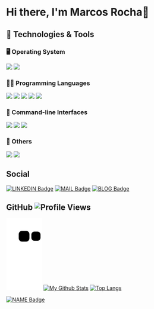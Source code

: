 # Hi there, I'm Marcos Rocha👋

## 🔧 Technologies & Tools

### :desktop_computer: Operating System
![](https://img.shields.io/badge/OS-Linux-informational?style=flat&logo=linux&logoColor=white&color=813DD1)
![](https://img.shields.io/badge/OS-Windows-informational?style=flat&logo=windows&logoColor=white&color=813DD1)

### :man_technologist: Programming Languages
![](https://img.shields.io/badge/-C/C++-informational?style=flat&logo=C&logoColor=white&color=813DD1)
![](https://img.shields.io/badge/-Python-informational?style=flat&logo=python&logoColor=white&color=813DD1)
![](https://img.shields.io/badge/-Java-informational?style=flat&logo=java&logoColor=white&color=813DD1)
![](https://img.shields.io/badge/-JavaScript-informational?style=flat&logo=javascript&logoColor=white&color=813DD1)
![](https://img.shields.io/badge/-CSharp-informational?style=flat&logo=csharp&logoColor=white&color=813DD1)

### :space_invader: Command-line Interfaces
![](https://img.shields.io/badge/CLI-Bash-informational?style=flat&logo=gnu-bash&logoColor=white&color=813DD1)
![](https://img.shields.io/badge/CLI-CMD-informational?style=flat&logo=windows-terminal&logoColor=white&color=813DD1)
![](https://img.shields.io/badge/CLI-PowerShell-informational?style=flat&logo=powershell&logoColor=white&color=813DD1)

### :bookmark_tabs:	 Others
![](https://img.shields.io/badge/Editor-VS_Code-informational?style=flat&logo=visual-studio-code&logoColor=white&color=813DD1)
![](https://img.shields.io/badge/Tools-PostgreSQL-informational?style=flat&logo=postgresql&logoColor=white&color=813DD1)

## Social

[![LINKEDIN Badge](https://img.shields.io/badge/LinkedIn-Marcos_Rocha-blue?style=social&logo=LinkedIn&link=https://www.linkedin.com/in/marcosfeliperocha/)](https://www.linkedin.com/in/marcosfeliperocha/)
[![MAIL Badge](https://img.shields.io/badge/Email-marcos.fellps@gmail.com-c14438?style=plastic&logo=Gmail&logoColor=white&link=mailto:marcos.fellps@gmail.com)](mailto:marcos.fellps@gmail.com)
[![BLOG Badge](https://img.shields.io/badge/Blog-https://marcosfellps.wordpress.com/-blue?style=plastic&logo=WordPress&logoColor=white&link=https://marcosfellps.wordpress.com/)](https://marcosfellps.wordpress.com/)

## GitHub ![Profile Views](https://komarev.com/ghpvc/?username=mflipe&color=blue)

![Snake animation](https://github.com/mflipe/mflipe/blob/output/github-contribution-grid-snake.svg)
[![My Github Stats](https://github-readme-stats.vercel.app/api?username=mflipe&show_icons=true&theme=midnight-purple&hide_border=true&bg_color=0D1117)](https://github.com/mflipe)
[![Top Langs](https://github-readme-stats.vercel.app/api/top-langs/?username=mflipe&theme=midnight-purple&hide_border=true&hide=javascript,html&layout=compact&bg_color=0D1117)](https://github.com/mflipe)

[![NAME Badge](https://img.shields.io/badge/%C2%A9_Marcos_Rocha-2021-red?&style=for-the-badge)](https://www.linkedin.com/in/marcosfeliperocha/)

<!--
**mflipe/mflipe** is a ✨ _special_ ✨ repository because its `README.md` (this file) appears on your GitHub profile.

Here are some ideas to get you started:

- 🔭 I’m currently working on ...
- 🌱 I’m currently learning ...
- 👯 I’m looking to collaborate on ...
- 🤔 I’m looking for help with ...
- 💬 Ask me about ...
- 📫 How to reach me: ...
- 😄 Pronouns: ...
- ⚡ Fun fact: ...
-->
